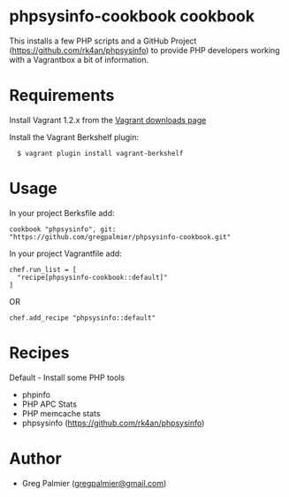 # phpsysinfo-cookbook cookbook

This installs a few PHP scripts and a GitHub Project (https://github.com/rk4an/phpsysinfo) to provide PHP developers working with a Vagrantbox a bit of information.

# Requirements

Install Vagrant 1.2.x from the [Vagrant downloads page](http://downloads.vagrantup.com/)

Install the Vagrant Berkshelf plugin:

````
  $ vagrant plugin install vagrant-berkshelf
````

# Usage

In your project Berksfile add:

````
cookbook "phpsysinfo", git: "https://github.com/gregpalmier/phpsysinfo-cookbook.git"
````

In your project Vagrantfile add:

````
chef.run_list = [
  "recipe[phpsysinfo-cookbook::default]"
]
````

OR

````
chef.add_recipe "phpsysinfo::default"
````

# Recipes

Default - Install some PHP tools
- phpinfo
- PHP APC Stats
- PHP memcache stats
- phpsysinfo (<https://github.com/rk4an/phpsysinfo>)

# Author
- Greg Palmier (<gregpalmier@gmail.com>)
